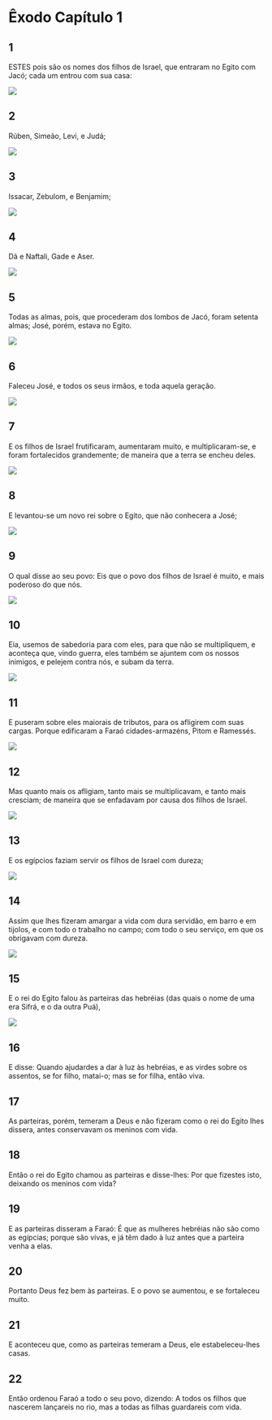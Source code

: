 # Êxodo Capítulo 1

## 1
ESTES pois são os nomes dos filhos de Israel, que entraram no Egito com Jacó; cada um entrou com sua casa:

![](../.img/Ex/01/1-0.jpg)

## 2
Rúben, Simeão, Levi, e Judá;

![](../.img/Ex/01/2-0.jpg)

## 3
Issacar, Zebulom, e Benjamim;

![](../.img/Ex/01/3-0.jpg)

## 4
Dã e Naftali, Gade e Aser.

![](../.img/Ex/01/4-0.jpg)

## 5
Todas as almas, pois, que procederam dos lombos de Jacó, foram setenta almas; José, porém, estava no Egito.

![](../.img/Ex/01/5-0.jpg)

## 6
Faleceu José, e todos os seus irmãos, e toda aquela geração.

![](../.img/Ex/01/6-0.jpg)

## 7
E os filhos de Israel frutificaram, aumentaram muito, e multiplicaram-se, e foram fortalecidos grandemente; de maneira que a terra se encheu deles.

![](../.img/Ex/01/7-0.jpg)

## 8
E levantou-se um novo rei sobre o Egito, que não conhecera a José;

![](../.img/Ex/01/8-0.jpg)

## 9
O qual disse ao seu povo: Eis que o povo dos filhos de Israel é muito, e mais poderoso do que nós.

![](../.img/Ex/01/9-0.jpg)

## 10
Eia, usemos de sabedoria para com eles, para que não se multipliquem, e aconteça que, vindo guerra, eles também se ajuntem com os nossos inimigos, e pelejem contra nós, e subam da terra.

![](../.img/Ex/01/10-0.jpg)

## 11
E puseram sobre eles maiorais de tributos, para os afligirem com suas cargas. Porque edificaram a Faraó cidades-armazéns, Pitom e Ramessés.

![](../.img/Ex/01/11-0.jpg)

## 12
Mas quanto mais os afligiam, tanto mais se multiplicavam, e tanto mais cresciam; de maneira que se enfadavam por causa dos filhos de Israel.

![](../.img/Ex/01/12-0.jpg)

## 13
E os egípcios faziam servir os filhos de Israel com dureza;

![](../.img/Ex/01/13-0.jpg)

## 14
Assim que lhes fizeram amargar a vida com dura servidão, em barro e em tijolos, e com todo o trabalho no campo; com todo o seu serviço, em que os obrigavam com dureza.

![](../.img/Ex/01/14-0.jpg)

## 15
E o rei do Egito falou às parteiras das hebréias (das quais o nome de uma era Sifrá, e o da outra Puá),

![](../.img/Ex/01/15-0.jpg)

## 16
E disse: Quando ajudardes a dar à luz às hebréias, e as virdes sobre os assentos, se for filho, matai-o; mas se for filha, então viva.

## 17
As parteiras, porém, temeram a Deus e não fizeram como o rei do Egito lhes dissera, antes conservavam os meninos com vida.

## 18
Então o rei do Egito chamou as parteiras e disse-lhes: Por que fizestes isto, deixando os meninos com vida?

## 19
E as parteiras disseram a Faraó: É que as mulheres hebréias não são como as egípcias; porque são vivas, e já têm dado à luz antes que a parteira venha a elas.

## 20
Portanto Deus fez bem às parteiras. E o povo se aumentou, e se fortaleceu muito.

## 21
E aconteceu que, como as parteiras temeram a Deus, ele estabeleceu-lhes casas.

## 22
Então ordenou Faraó a todo o seu povo, dizendo: A todos os filhos que nascerem lançareis no rio, mas a todas as filhas guardareis com vida.

